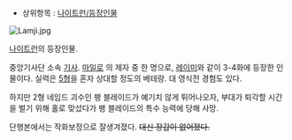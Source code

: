   * 상위항목 : [나이트런/등장인물](%EB%82%98%EC%9D%B4%ED%8A%B8%EB%9F%B0/%EB%93%B1%EC%9E%A5%EC%9D%B8%EB%AC%BC.md)  

![Lamji.jpg](http://z4.enha.kr/http://rigvedawiki.net/r1/pds/Lamji.jpg)

[나이트런](%EB%82%98%EC%9D%B4%ED%8A%B8%EB%9F%B0.md)의 등장인물.

중앙기사단 소속
[기사](%EA%B8%B0%EC%82%AC%28%EB%82%98%EC%9D%B4%ED%8A%B8%EB%9F%B0%29.md). [마일로](%EB%A7%88%EC%9D%BC%EB%A1%9C%28%EB%82%98%EC%9D%B4%ED%8A%B8%EB%9F%B0%29.md)
의 제자 중 한 명으로, [레이미](%EB%A0%88%EC%9D%B4%EB%AF%B8%28%EB%82%98%EC%9D%B4%ED%8A%B8%EB%9F%B0%29.md)와 같이 3-4화에 등장한 인물이다. 실력은 [5형](5%ED%98%95.md)을 혼자 상대할 정도의
베테랑. 대 영식전 경험도 있다.

하지만 2형 네임드 괴수인 팽 블레이드가 예기치 않게 튀어나오자, 부대가 퇴각할 시간을 벌기 위해 홀로 맞섰다가 팽 블레이드의 특수 능력에
당해 사망.  

단행본에서는 작화보정으로 잘생겨졌다. <del>대신 장갑이 없어졌다.</del>

